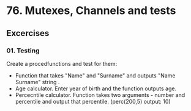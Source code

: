 # 76. Mutexes, Channels and tests

## Excercises

### 01. Testing

Create a procedfunctions and test for them: 
* Function that takes "Name" and "Surname" and outputs "Name Surname" string .
* Age calculator. Enter year of birth and the function outputs age. 
* Percecntile calculator. Function takes two arguments - number and percentile and output that percentile. (perc(200,5) output: 10)